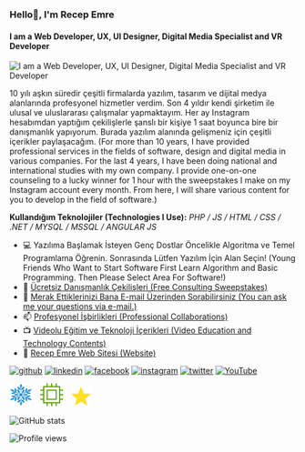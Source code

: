 ### Hello👋, I'm Recep Emre
#### I am a Web Developer, UX, UI Designer, Digital Media Specialist and VR Developer
![I am a Web Developer, UX, UI Designer, Digital Media Specialist and VR Developer](https://www.recepemreercetin.com/wp-content/uploads/2021/11/ree-gif.gif)

10 yılı aşkın süredir çeşitli firmalarda yazılım, tasarım ve dijital medya alanlarında profesyonel hizmetler verdim. Son 4 yıldır kendi şirketim ile ulusal ve uluslararası çalışmalar yapmaktayım. Her ay Instagram hesabımdan yaptığım çekilişlerle şanslı bir kişiye 1 saat boyunca bire bir danışmanlık yapıyorum. Burada yazılım alanında gelişmeniz için çeşitli içerikler paylaşacağım. (For more than 10 years, I have provided professional services in the fields of software, design and digital media in various companies. For the last 4 years, I have been doing national and international studies with my own company. I provide one-on-one counseling to a lucky winner for 1 hour with the sweepstakes I make on my Instagram account every month. From here, I will share various content for you to develop in the field of software.)

**Kullandığım Teknolojiler (Technologies I Use):** *PHP / JS / HTML / CSS / .NET / MYSQL / MSSQL / ANGULAR JS* 

- 💻 Yazılıma Başlamak İsteyen Genç Dostlar Öncelikle Algoritma ve Temel Programlama Öğrenin. Sonrasında Lütfen Yazılım İçin Alan Seçin! (Young Friends Who Want to Start Software First Learn Algorithm and Basic Programming. Then Please Select Area For Software!)
- 🔭 [Ücretsiz Danışmanlık Çekilişleri (Free Consulting Sweepstakes)](https://www.instagram.com/reercetin/)  
- 💬 [Merak Ettiklerinizi Bana E-mail Üzerinden Sorabilirsiniz (You can ask me your questions via e-mail.)](mailto:iletisim@recepemreercetin.com) 
- 📫 [Profesyonel İşbirlikleri (Professional Collaborations)](mailto:contact@recepemreercetin.com) 
- 📺 [Videolu Eğitim ve Teknoloji İçerikleri (Video Education and Technology Contents)](https://www.youtube.com/channel/UCYS7daPnN2_--teHVAsUS4Q?)  
- 🏫 [Recep Emre Web Sitesi (Website)](https://www.recepemreercetin.com/) 


[<img src='https://cdn.jsdelivr.net/npm/simple-icons@3.0.1/icons/github.svg' alt='github' height='40'>](https://github.com/reercetin)  [<img src='https://cdn.jsdelivr.net/npm/simple-icons@3.0.1/icons/linkedin.svg' alt='linkedin' height='40'>](https://www.linkedin.com/in/https://www.linkedin.com/in/recep-emre-ercetin-254489bb//)  [<img src='https://cdn.jsdelivr.net/npm/simple-icons@3.0.1/icons/facebook.svg' alt='facebook' height='40'>](https://www.facebook.com/reercetin)  [<img src='https://cdn.jsdelivr.net/npm/simple-icons@3.0.1/icons/instagram.svg' alt='instagram' height='40'>](https://www.instagram.com/reercetin/)  [<img src='https://cdn.jsdelivr.net/npm/simple-icons@3.0.1/icons/twitter.svg' alt='twitter' height='40'>](https://twitter.com/ErcetinRE)  [<img src='https://cdn.jsdelivr.net/npm/simple-icons@3.0.1/icons/youtube.svg' alt='YouTube' height='40'>](https://www.youtube.com/channel/RecepEmreErçetin) 

<a href='https://archiveprogram.github.com/'><img src='https://raw.githubusercontent.com/acervenky/animated-github-badges/master/assets/acbadge.gif' width='40' height='40'></a> <a href='https://docs.github.com/en/developers'><img src='https://raw.githubusercontent.com/acervenky/animated-github-badges/master/assets/devbadge.gif' width='40' height='40'></a> <a href='https://stars.github.com/'><img src='https://raw.githubusercontent.com/acervenky/animated-github-badges/master/assets/starbadge.gif' width='35' height='35'></a> 

![GitHub stats](https://github-readme-stats.vercel.app/api?username=reercetin&show_icons=true)  

![Profile views](https://gpvc.arturio.dev/reercetin)  
